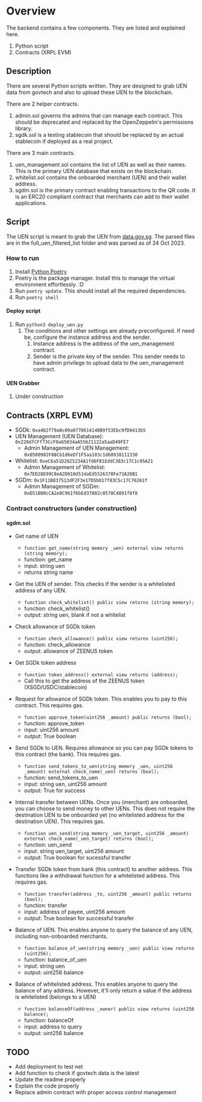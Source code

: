 # Overview
The backend contains a few components. They are listed and explained here.
1. Python script
1. Contracts (XRPL EVM)

## Description

There are several Python scripts written. They are designed to grab UEN data from govtech and also to upload these UEN to the blockchain. 

There are 2 helper contracts.
1. admin.sol governs the admins that can manage each contract. This should be deprecated and replaced by the OpenZeppelin's permissions library. 
1. sgdk.sol is a testing stablecoin that should be replaced by an actual stablecoin if deployed as a real project.

There are 3 main contracts. 
1. uen_management.sol contains the list of UEN as well as their names. This is the primary UEN database that exists on the blockchain.
1. whitelist.sol contains the onboarded merchant (UEN) and their wallet address. 
1. sgdm.sol is the primary contract enabling transactions to the QR code. It is an ERC20 compliant contract that merchants can add to their wallet applications. 

## Script
The UEN script is meant to grab the UEN from [data.gov.sg]([data.gov.sg](https://beta.data.gov.sg/collections/2/view)). The parsed files are in the full_uen_filtered_list folder and was parsed as of 24 Oct 2023.

### How to run 
1. Install [Python Poetry](https://python-poetry.org/)
1. Poetry is the package manager. Install this to manage the virtual environment effortlessly. :D
1. Run `poetry update`. This should install all the required dependencies. 
1. Run `poetry shell`

#### Deploy script
1. Run `python3 deploy_uen.py`
   1. The conditions and other settings are already preconfigured. If need be, configure the instance address and the sender. 
      1. Instance address is the address of the uen_management contract.
      1. Sender is the private key of the sender. This sender needs to have admin privilege to upload data to the uen_management contract.

#### UEN Grabber
1. Under construction

## Contracts (XRPL EVM)
* SGDk: `0xa462f79a8c09a0770614140B9f53Ebc9fD8413b5`
* UEN Management (UEN Database): `0x228dfCFf73CcF0a65034aA55621122a5aaD49FE7`
  * Admin Management of UEN Management: `0x0500982F88Cb1d6eDf1F5aa103c1d60938111330`
* Whitelist: `0xeC6a51D2025234A1fd6F81EddC383c17C1c95A21`
  * Admin Management of Whitelist: `0x7ED28E99C8eA2D010d51daEd5526378Fe73A26B1`
* SGDm: `0x1F11B837513dF2F3e17D5b017f83C5c17C76261f`
  * Admin Management of SGDm: `0xD51B80cCA2e8C961f6bEd37882c0570C4891f8f8`

### Contract constructors (under construction)
#### sgdm.sol
* Get name of UEN
  * `function get_name(string memory _uen) external view returns (string memory);`
  * function: get_name
  * input: string uen
  * returns string name

* Get the UEN of sender. This checks if the sender is a whitelisted address of any UEN. 
  * `function check_whitelist() public view returns (string memory);`
  * function: check_whitelist()
  * output: string uen, blank if not a whitelist

* Check allowance of SGDk token
  * `function check_allowance() public view returns (uint256);`
  * function: check_allowance
  * output: allowance of ZEENUS token

* Get SGDk token address
  * `function token_address() external view returns (address);`
  * Call this to get the address of the ZEENUS token (XSGD/USDC/stablecoin)

* Request for allowance of SGDk token. This enables you to pay to this contract. This requires gas.
  * `function approve_token(uint256 _amount) public returns (bool);`
  * function: approve_token
  * input: uint256 amount
  * output: True boolean

* Send SGDk to UEN. Requires allowance so you can pay SGDk tokens to this contract (the bank). This requires gas.
  * `function send_tokens_to_uen(string memory _uen, uint256 _amount) external check_name(_uen) returns (bool);` 
  * function: send_tokens_to_uen
  * input: string uen, uint256 amount
  * output: True for success

* Internal transfer between UENs. Once you (merchant) are onboarded, you can choose to send money to other UENs. This does not require the destination UEN to be onboarded yet (no whitelisted address for the destination UEN). This requires gas. 
  * `function uen_send(string memory _uen_target, uint256 _amount) external check_name(_uen_target) returns (bool);`
  * function: uen_send
  * input: string uen_target, uint256 amount
  * output: True boolean for sucessful transfer

* Transfer SGDk token from bank (this contract) to another address. This functions like a withdrawal function for a whitelisted address. This requires gas.
  * `function transfer(address _to, uint256 _amount) public returns (bool);`
  * function: transfer
  * input: address of payee, uint256 amount
  * output: True boolean for successful transfer

* Balance of UEN. This enables anyone to query the balance of any UEN, including non-onboarded merchants.
  * `function balance_of_uen(string memory _uen) public view returns (uint256);`
  * function: balance_of_uen
  * input: string uen
  * output: uint256 balance

* Balance of whitelisted address. This enables anyone to query the balance of any address. However, it'll only return a value if the address is whitelisted (belongs to a UEN)
  * `function balanceOf(address _owner) public view returns (uint256 balance);` 
  * function: balanceOf
  * input: address to query
  * output: uint256 balance

## TODO
* Add deployment to test net
* Add function to check if govtech data is the latest
* Update the readme properly
* Explain the code properly
* Replace admin contract with proper access control management
